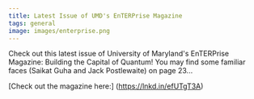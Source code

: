 ```yaml
---
title: Latest Issue of UMD's EnTERPrise Magazine
tags: general
image: images/enterprise.png
---
```

Check out this latest issue of University of Maryland's EnTERPrise Magazine: Building the Capital of Quantum! You may find some familiar faces (Saikat Guha and Jack Postlewaite) on page 23...

[Check out the magazine here:] (https://lnkd.in/efUTgT3A)